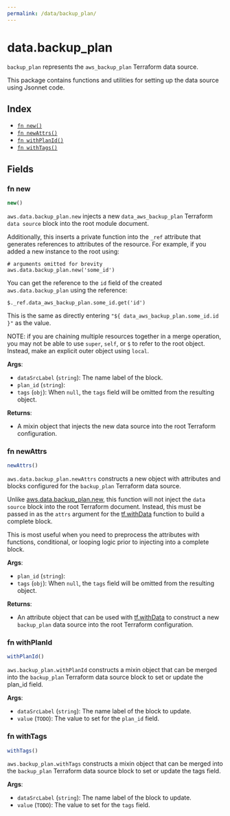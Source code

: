 ```yaml
---
permalink: /data/backup_plan/
---
```


# data.backup_plan

`backup_plan` represents the `aws_backup_plan` Terraform data source.



This package contains functions and utilities for setting up the data source using Jsonnet code.


## Index

* [`fn new()`](#fn-new)
* [`fn newAttrs()`](#fn-newattrs)
* [`fn withPlanId()`](#fn-withplanid)
* [`fn withTags()`](#fn-withtags)

## Fields

### fn new

```ts
new()
```


`aws.data.backup_plan.new` injects a new `data_aws_backup_plan` Terraform `data source`
block into the root module document.

Additionally, this inserts a private function into the `_ref` attribute that generates references to attributes of the
resource. For example, if you added a new instance to the root using:

    # arguments omitted for brevity
    aws.data.backup_plan.new('some_id')

You can get the reference to the `id` field of the created `aws.data.backup_plan` using the reference:

    $._ref.data_aws_backup_plan.some_id.get('id')

This is the same as directly entering `"${ data_aws_backup_plan.some_id.id }"` as the value.

NOTE: if you are chaining multiple resources together in a merge operation, you may not be able to use `super`, `self`,
or `$` to refer to the root object. Instead, make an explicit outer object using `local`.

**Args**:
  - `dataSrcLabel` (`string`): The name label of the block.
  - `plan_id` (`string`): 
  - `tags` (`obj`):  When `null`, the `tags` field will be omitted from the resulting object.

**Returns**:
- A mixin object that injects the new data source into the root Terraform configuration.


### fn newAttrs

```ts
newAttrs()
```


`aws.data.backup_plan.newAttrs` constructs a new object with attributes and blocks configured for the `backup_plan`
Terraform data source.

Unlike [aws.data.backup_plan.new](#fn-backupplannew), this function will not inject the `data source`
block into the root Terraform document. Instead, this must be passed in as the `attrs` argument for the
[tf.withData](https://github.com/tf-libsonnet/core/tree/main/docs#fn-withdata) function to build a complete block.

This is most useful when you need to preprocess the attributes with functions, conditional, or looping logic prior to
injecting into a complete block.

**Args**:
  - `plan_id` (`string`): 
  - `tags` (`obj`):  When `null`, the `tags` field will be omitted from the resulting object.

**Returns**:
  - An attribute object that can be used with [tf.withData](https://github.com/tf-libsonnet/core/tree/main/docs#fn-withdata) to construct a new `backup_plan` data source into the root Terraform configuration.


### fn withPlanId

```ts
withPlanId()
```

`aws.backup_plan.withPlanId` constructs a mixin object that can be merged into the `backup_plan`
Terraform data source block to set or update the plan_id field.



**Args**:
  - `dataSrcLabel` (`string`): The name label of the block to update.
  - `value` (`TODO`): The value to set for the `plan_id` field.


### fn withTags

```ts
withTags()
```

`aws.backup_plan.withTags` constructs a mixin object that can be merged into the `backup_plan`
Terraform data source block to set or update the tags field.



**Args**:
  - `dataSrcLabel` (`string`): The name label of the block to update.
  - `value` (`TODO`): The value to set for the `tags` field.
